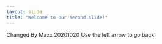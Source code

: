 ```yaml
---
layout: slide
title: "Welcome to our second slide!"
---
```

Changed By Maxx 20201020
Use the left arrow to go back!
